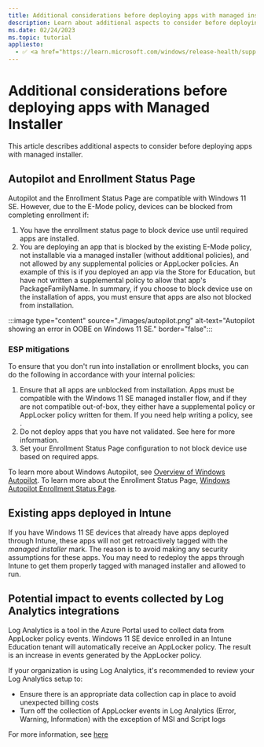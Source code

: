 ```yaml
---
title: Additional considerations before deploying apps with managed installer
description: Learn about additional aspects to consider before deploying apps with managed installer.
ms.date: 02/24/2023
ms.topic: tutorial
appliesto:
  - ✅ <a href="https://learn.microsoft.com/windows/release-health/supported-versions-windows-client" target="_blank">Windows 11 SE, version 22H2 and later</a>
---
```


# Additional considerations before deploying apps with Managed Installer

This article describes additional aspects to consider before deploying apps with managed installer.

## Autopilot and Enrollment Status Page

Autopilot and the Enrollment Status Page are compatible with Windows 11 SE. However, due to the E-Mode policy, devices can be blocked from completing enrollment if:

1. You have the enrollment status page to block device use until required apps are installed.
1. You are deploying an app that is blocked by the existing E-Mode policy, not installable via a managed installer (without additional policies), and not allowed by any supplemental policies or AppLocker policies. 
An example of this is if you deployed an app via the Store for Education, but have not written a supplemental policy to allow that app's PackageFamilyName.
In summary, if you choose to block device use on the installation of apps, you must ensure that apps are also not blocked from installation.

:::image type="content" source="./images/autopilot.png" alt-text="Autopilot showing an error in OOBE on Windows 11 SE." border="false":::



### ESP mitigations

To ensure that you don't run into installation or enrollment blocks, you can do the following in accordance with your internal policies:

1. Ensure that all apps are unblocked from installation. Apps must be compatible with the Windows 11 SE managed installer flow, and if they are not compatible out-of-box, they either have a supplemental policy or AppLocker policy written for them.
If you need help writing a policy, see <section>.
2. Do not deploy apps that you have not validated. See here for more information.
3. Set your Enrollment Status Page configuration to not block device use based on required apps.

To learn more about Windows Autopilot, see [Overview of Windows Autopilot][MEM-1].
To learn more about the Enrollment Status Page, [Windows Autopilot Enrollment Status Page][MEM-2].

## Existing apps deployed in Intune

If you have Windows 11 SE devices that already have apps deployed through Intune, these apps will not get retroactively tagged with the *managed installer* mark. The reason is to avoid making any security assumptions for these apps. You may need to redeploy the apps through Intune to get them properly tagged with managed installer and allowed to run.

## Potential impact to events collected by Log Analytics integrations

Log Analytics is a tool in the Azure Portal used to collect data from AppLocker policy events. Windows 11 SE device enrolled in an Intune Education tenant will automatically receive an AppLocker policy. The result is an increase in events generated by the AppLocker policy.

If your organization is using Log Analytics, it's recommended to review your Log Analytics setup to:

- Ensure there is an appropriate data collection cap in place to avoid unexpected billing costs
- Turn off the collection of AppLocker events in Log Analytics (Error, Warning, Information) with the exception of MSI and Script logs

For more information, see [here][WIN-1]

[MEM-1]: /mem/autopilot/windows-autopilot
[MEM-2]: /mem/autopilot/enrollment-status
[MEM-3]: /mem/intune/apps/apps-windows-10-app-deploy

[WIN-1]: /windows/security/threat-protection/windows-defender-application-control/applocker/using-event-viewer-with-applocker